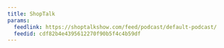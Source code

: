 ```yaml
---
title: ShopTalk
params:
  feedlink: https://shoptalkshow.com/feed/podcast/default-podcast/
  feedid: cdf82b4e4395612270f90b5f4c4b59df
---
```

